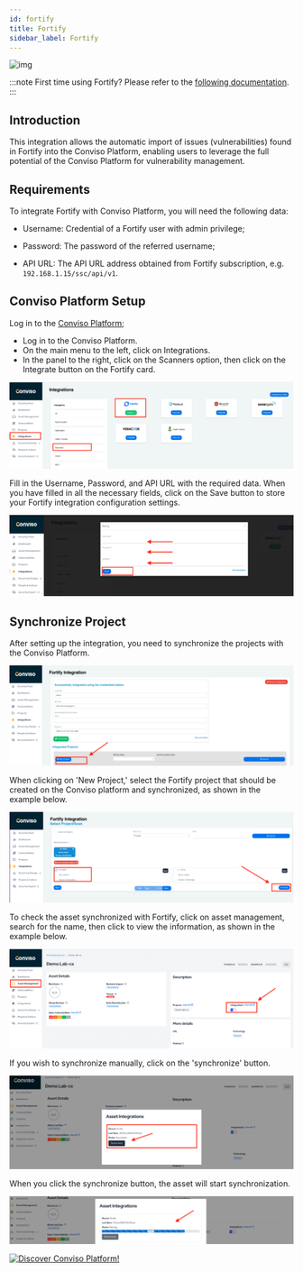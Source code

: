 ```yaml
---
id: fortify
title: Fortify
sidebar_label: Fortify
---
```


<div style={{textAlign: 'center'}}>

![img](../../static/img/fortify.png)

</div>

:::note
First time using Fortify? Please refer to the [following documentation](https://www.microfocus.com/pt-br/documentation/fortify-software-security-center/).
:::


## Introduction

This integration allows the automatic import of issues (vulnerabilities) found in Fortify into the Conviso Platform, enabling users to leverage the full potential of the Conviso Platform for vulnerability management.

## Requirements

To integrate Fortify with Conviso Platform, you will need the following data:

- Username: Credential of a Fortify user with admin privilege;

- Password: The password of the referred username;

- API URL: The API URL address obtained from Fortify subscription, e.g. ```192.168.1.15/ssc/api/v1```.

## Conviso Platform Setup

Log in to the [Conviso Platform](https://app.convisoappsec.com);

- Log in to the Conviso Platform.
- On the main menu to the left, click on Integrations.
- In the panel to the right, click on the Scanners option, then click on the Integrate button on the Fortify card.

<div style={{textAlign: 'center'}}>

![img](../../static/img/fortify-img1.png)

</div>

Fill in the Username, Password, and API URL with the required data. When you have filled in all the necessary fields, click on the Save button to store your Fortify integration configuration settings.

<div style={{textAlign: 'center'}}>

![img](../../static/img/fortify-img2.png)

</div>

## Synchronize Project

After setting up the integration, you need to synchronize the projects with the Conviso Platform.


<div style={{textAlign: 'center'}}>

![img](../../static/img/fortify-img3.png)

</div>

When clicking on 'New Project,' select the Fortify project that should be created on the Conviso platform and synchronized, as shown in the example below.

<div style={{textAlign: 'center'}}>

![img](../../static/img/fortify-img4.png)

</div>

To check the asset synchronized with Fortify, click on asset management, search for the name, then click to view the information, as shown in the example below.


<div style={{textAlign: 'center'}}>

![img](../../static/img/fortify-img8.png)

</div>


If you wish to synchronize manually, click on the 'synchronize' button.

<div style={{textAlign: 'center'}}>

![img](../../static/img/fortify-img7.png)

When you click the synchronize button, the asset will start synchronization.

<div style={{textAlign: 'center'}}>

![img](../../static/img/fortify-img80.png)


[![Discover Conviso Platform!](https://no-cache.hubspot.com/cta/default/5613826/interactive-125788977029.png)](https://cta-service-cms2.hubspot.com/web-interactives/public/v1/track/redirect?encryptedPayload=AVxigLKtcWzoFbzpyImNNQsXC9S54LjJuklwM39zNd7hvSoR%2FVTX%2FXjNdqdcIIDaZwGiNwYii5hXwRR06puch8xINMyL3EXxTMuSG8Le9if9juV3u%2F%2BX%2FCKsCZN1tLpW39gGnNpiLedq%2BrrfmYxgh8G%2BTcRBEWaKasQ%3D&webInteractiveContentId=125788977029&portalId=5613826)

